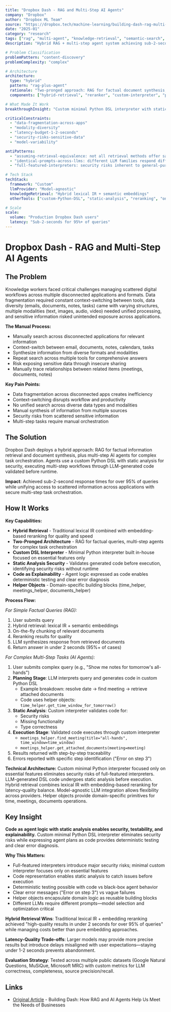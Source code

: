 ```yaml
---
title: "Dropbox Dash - RAG and Multi-Step AI Agents"
company: "Dropbox"
author: "Dropbox ML Team"
source: "https://dropbox.tech/machine-learning/building-dash-rag-multi-step-ai-agents-business-users"
date: "2025-01"
category: "research"
tags: ["rag", "multi-agent", "knowledge-retrieval", "semantic-search", "code-generation", "enterprise", "production"]
description: "Hybrid RAG + multi-step agent system achieving sub-2-second response for 95%+ of queries with custom DSL interpreter for security"

# Problem Classification
problemPattern: "content-discovery"
problemComplexity: "complex"

# Architecture
architecture:
  type: "hybrid"
  pattern: "rag-plus-agent"
  rationale: "Two-pronged approach: RAG for factual document synthesis, multi-step agents for complex task orchestration using custom Python DSL with static analysis for security"
  components: ["hybrid-retrieval", "reranker", "custom-interpreter", "planning-llm", "execution-engine", "helper-objects"]

# What Made It Work
breakthroughInsight: "Custom minimal Python DSL interpreter with static analysis eliminates security risks while code-as-logic enables deterministic testing and clear error diagnosis - 'Error on step 3' vs vague failures"

criticalConstraints:
  - "data-fragmentation-across-apps"
  - "modality-diversity"
  - "latency-budget-1-2-seconds"
  - "security-risks-sensitive-data"
  - "model-variability"

antiPatterns:
  - "assuming-retrieval-equivalence: not all retrieval methods offer same latency-quality trade-offs"
  - "identical-prompts-across-llms: different LLM families respond differently to identical prompts"
  - "full-featured-interpreters: security risks inherent to general-purpose code execution"

# Tech Stack
techStack:
  framework: "Custom"
  llmProvider: "Model-agnostic"
  knowledgeRetrieval: "Hybrid lexical IR + semantic embeddings"
  otherTools: ["custom-Python-DSL", "static-analysis", "reranking", "on-the-fly-chunking"]

# Scale
scale:
  volume: "Production Dropbox Dash users"
  latency: "Sub-2-seconds for 95%+ of queries"
---
```


# Dropbox Dash - RAG and Multi-Step AI Agents

## The Problem

Knowledge workers faced critical challenges managing scattered digital workflows across multiple disconnected applications and formats. Data fragmentation required constant context-switching between tools, data diversity (emails, documents, notes, tasks) came with varying structures, multiple modalities (text, images, audio, video) needed unified processing, and sensitive information risked unintended exposure across applications.

**The Manual Process:**
- Manually search across disconnected applications for relevant information
- Context-switch between email, documents, notes, calendars, tasks
- Synthesize information from diverse formats and modalities
- Repeat search across multiple tools for comprehensive answers
- Risk exposing sensitive data through insecure sharing
- Manually trace relationships between related items (meetings, documents, notes)

**Key Pain Points:**
- Data fragmentation across disconnected apps creates inefficiency
- Context-switching disrupts workflow and productivity
- No unified search across diverse data types and modalities
- Manual synthesis of information from multiple sources
- Security risks from scattered sensitive information
- Multi-step tasks require manual orchestration

## The Solution

Dropbox Dash deploys a hybrid approach: RAG for factual information retrieval and document synthesis, plus multi-step AI agents for complex task orchestration. Agents use a custom Python DSL with static analysis for security, executing multi-step workflows through LLM-generated code validated before runtime.

**Impact**: Achieved sub-2-second response times for over 95% of queries while unifying access to scattered information across applications with secure multi-step task orchestration.

## How It Works

**Key Capabilities:**
- **Hybrid Retrieval** - Traditional lexical IR combined with embedding-based reranking for quality and speed
- **Two-Pronged Architecture** - RAG for factual queries, multi-step agents for complex task orchestration
- **Custom DSL Interpreter** - Minimal Python interpreter built in-house focused on essential features only
- **Static Analysis Security** - Validates generated code before execution, identifying security risks without runtime
- **Code as Explainability** - Agent logic expressed as code enables deterministic testing and clear error diagnosis
- **Helper Objects** - Domain-specific building blocks (time_helper, meetings_helper, documents_helper)

**Process Flow:**

*For Simple Factual Queries (RAG):*
1. User submits query
2. Hybrid retrieval: lexical IR + semantic embeddings
3. On-the-fly chunking of relevant documents
4. Reranking results for quality
5. LLM synthesizes response from retrieved documents
6. Return answer in under 2 seconds (95%+ of cases)

*For Complex Multi-Step Tasks (AI Agents):*
1. User submits complex query (e.g., "Show me notes for tomorrow's all-hands")
2. **Planning Stage**: LLM interprets query and generates code in custom Python DSL
   - Example breakdown: resolve date → find meeting → retrieve attached documents
   - Code uses helper objects: `time_helper.get_time_window_for_tomorrow()`
3. **Static Analysis**: Custom interpreter validates code for:
   - Security risks
   - Missing functionality
   - Type correctness
4. **Execution Stage**: Validated code executes through custom interpreter
   - `meetings_helper.find_meeting(title="all-hands", time_window=time_window)`
   - `meetings_helper.get_attached_documents(meeting=meeting)`
5. Results returned with step-by-step traceability
6. Errors reported with specific step identification ("Error on step 3")

**Technical Architecture:** Custom minimal Python interpreter focused only on essential features eliminates security risks of full-featured interpreters. LLM-generated DSL code undergoes static analysis before execution. Hybrid retrieval combines lexical IR with embedding-based reranking for latency-quality balance. Model-agnostic LLM integration allows flexibility across providers. Helper objects provide domain-specific primitives for time, meetings, documents operations.

## Key Insight

**Code as agent logic with static analysis enables security, testability, and explainability.** Custom minimal Python DSL interpreter eliminates security risks while expressing agent plans as code provides deterministic testing and clear error diagnosis.

**Why This Matters:**
- Full-featured interpreters introduce major security risks; minimal custom interpreter focuses only on essential features
- Code representation enables static analysis to catch issues before execution
- Deterministic testing possible with code vs black-box agent behavior
- Clear error messages ("Error on step 3") vs vague failures
- Helper objects encapsulate domain logic as reusable building blocks
- Different LLMs require different prompts—model selection and optimization critical

**Hybrid Retrieval Wins**: Traditional lexical IR + embedding reranking achieved "high-quality results in under 2 seconds for over 95% of queries" while managing costs better than pure embedding approaches.

**Latency-Quality Trade-offs**: Larger models may provide more precise results but introduce delays misaligned with user expectations—staying under 1-2 seconds prevents abandonment.

**Evaluation Strategy**: Tested across multiple public datasets (Google Natural Questions, MuSiQue, Microsoft MRC) with custom metrics for LLM correctness, completeness, source precision/recall.

## Links

- [Original Article](https://dropbox.tech/machine-learning/building-dash-rag-multi-step-ai-agents-business-users) - Building Dash: How RAG and AI Agents Help Us Meet the Needs of Businesses

